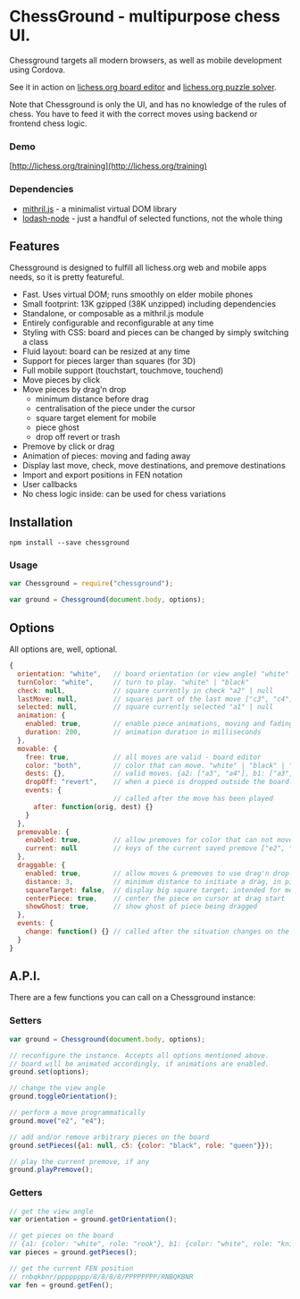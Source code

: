 # ChessGround - multipurpose chess UI.

Chessground targets all modern browsers, as well as mobile development using Cordova.

See it in action on [lichess.org board editor](http://lichess.org/editor)
and [lichess.org puzzle solver](http://lichess.org/training).

Note that Chessground is only the UI, and has no knowledge of the rules of chess.
You have to feed it with the correct moves using backend or frontend chess logic.

### Demo

[http://lichess.org/training](http://lichess.org/training)

### Dependencies

- [mithril.js](https://github.com/lhorie/mithril.js) - a minimalist virtual DOM library
- [lodash-node](https://github.com/lodash/lodash-node) - just a handful of selected functions, not the whole thing

## Features

Chessground is designed to fulfill all lichess.org web and mobile apps needs, so it is pretty featureful.

- Fast. Uses virtual DOM; runs smoothly on elder mobile phones
- Small footprint: 13K gzipped (38K unzipped) including dependencies
- Standalone, or composable as a mithril.js module
- Entirely configurable and reconfigurable at any time
- Styling with CSS: board and pieces can be changed by simply switching a class
- Fluid layout: board can be resized at any time
- Support for pieces larger than squares (for 3D)
- Full mobile support (touchstart, touchmove, touchend)
- Move pieces by click
- Move pieces by drag'n drop
  - minimum distance before drag
  - centralisation of the piece under the cursor
  - square target element for mobile
  - piece ghost
  - drop off revert or trash
- Premove by click or drag
- Animation of pieces: moving and fading away
- Display last move, check, move destinations, and premove destinations
- Import and export positions in FEN notation
- User callbacks
- No chess logic inside: can be used for chess variations

## Installation

```
npm install --save chessground
```

### Usage

```js
var Chessground = require("chessground");

var ground = Chessground(document.body, options);
```

## Options

All options are, well, optional.

```js
{
  orientation: "white",   // board orientation (or view angle) "white" | "black"
  turnColor: "white",     // turn to play. "white" | "black"
  check: null,            // square currently in check "a2" | null
  lastMove: null,         // squares part of the last move ["c3", "c4"] | null
  selected: null,         // square currently selected "a1" | null
  animation: {
    enabled: true,        // enable piece animations, moving and fading
    duration: 200,        // animation duration in milliseconds
  },
  movable: {
    free: true,           // all moves are valid - board editor
    color: "both",        // color that can move. "white" | "black" | "both" | null
    dests: {},            // valid moves. {a2: ["a3", "a4"], b1: ["a3", "c3"]} | null
    dropOff: "revert",    // when a piece is dropped outside the board. "revert" | "trash"
    events: {
                          // called after the move has been played
      after: function(orig, dest) {}
    }
  },
  premovable: {
    enabled: true,        // allow premoves for color that can not move
    current: null         // keys of the current saved premove ["e2", "e4"] | null
  },
  draggable: {
    enabled: true,        // allow moves & premoves to use drag'n drop
    distance: 3,          // minimum distance to initiate a drag, in pixels
    squareTarget: false,  // display big square target; intended for mobile
    centerPiece: true,    // center the piece on cursor at drag start
    showGhost: true,      // show ghost of piece being dragged
  },
  events: {
    change: function() {} // called after the situation changes on the board
  }
}
```

## A.P.I.

There are a few functions you can call on a Chessground instance:

### Setters

```js
var ground = Chessground(document.body, options);

// reconfigure the instance. Accepts all options mentioned above.
// board will be animated accordingly, if animations are enabled.
ground.set(options);

// change the view angle
ground.toggleOrientation();

// perform a move programmatically
ground.move("e2", "e4");

// add and/or remove arbitrary pieces on the board
ground.setPieces({a1: null, c5: {color: "black", role: "queen"}});

// play the current premove, if any
ground.playPremove();
```

### Getters

```js
// get the view angle
var orientation = ground.getOrientation();

// get pieces on the board
// {a1: {color: "white", role: "rook"}, b1: {color: "white", role: "knight"}}
var pieces = ground.getPieces();

// get the current FEN position
// rnbqkbnr/pppppppp/8/8/8/8/PPPPPPPP/RNBQKBNR
var fen = ground.getFen();
```
